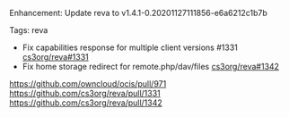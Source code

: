 Enhancement: Update reva to v1.4.1-0.20201127111856-e6a6212c1b7b

Tags: reva

* Fix capabilities response for multiple client versions #1331 [cs3org/reva#1331](https://github.com/cs3org/reva/pull/1331)
* Fix home storage redirect for remote.php/dav/files [cs3org/reva#1342](https://github.com/cs3org/reva/pull/1342)

https://github.com/owncloud/ocis/pull/971
https://github.com/cs3org/reva/pull/1331
https://github.com/cs3org/reva/pull/1342
